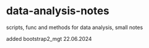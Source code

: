 # data-analysis-notes
scripts, func and methods for data analysis, small notes

added bootstrap2_mgt 22.06.2024
